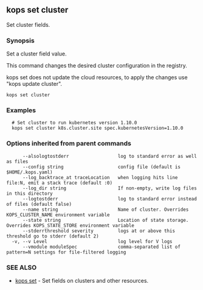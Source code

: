 
<!--- This file is automatically generated by make gen-cli-docs; changes should be made in the go CLI command code (under cmd/kops) -->

## kops set cluster

Set cluster fields.

### Synopsis


Set a cluster field value. 

This command changes the desired cluster configuration in the registry. 

kops set does not update the cloud resources, to apply the changes use "kops update cluster".

```
kops set cluster
```

### Examples

```
  # Set cluster to run kubernetes version 1.10.0
  kops set cluster k8s.cluster.site spec.kubernetesVersion=1.10.0
```

### Options inherited from parent commands

```
      --alsologtostderr                  log to standard error as well as files
      --config string                    config file (default is $HOME/.kops.yaml)
      --log_backtrace_at traceLocation   when logging hits line file:N, emit a stack trace (default :0)
      --log_dir string                   If non-empty, write log files in this directory
      --logtostderr                      log to standard error instead of files (default false)
      --name string                      Name of cluster. Overrides KOPS_CLUSTER_NAME environment variable
      --state string                     Location of state storage. Overrides KOPS_STATE_STORE environment variable
      --stderrthreshold severity         logs at or above this threshold go to stderr (default 2)
  -v, --v Level                          log level for V logs
      --vmodule moduleSpec               comma-separated list of pattern=N settings for file-filtered logging
```

### SEE ALSO
* [kops set](kops_set.md)	 - Set fields on clusters and other resources.

